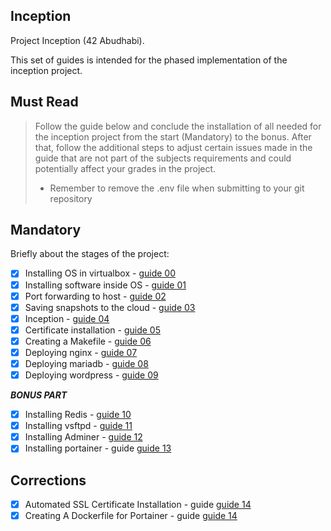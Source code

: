## Inception

Project Inception (42 Abudhabi).

This set of guides is intended for the phased implementation of the inception project.

## Must Read
> Follow the guide below and conclude the installation of all needed for the inception project
> from the start (Mandatory) to the bonus.
> After that, follow the additional steps to adjust certain issues made in the guide that 
> are not part of the subjects requirements and could potentially affect your grades in the project.
> * Remember to remove the .env file when submitting to your git repository

## Mandatory

Briefly about the stages of the project:

- [X] Installing OS in virtualbox - [guide 00](https://github-com.translate.goog/codesshaman/inception/blob/main/00_INSTALL_SYSTEM.md?_x_tr_sl=auto&_x_tr_tl=en&_x_tr_hl=en&_x_tr_pto=wapp "Installing OS in virtualbox")
- [X] Installing software inside OS - [guide 01](https://github-com.translate.goog/codesshaman/inception/blob/main/01_INSTALL_SOFT.md?_x_tr_sl=auto&_x_tr_tl=en&_x_tr_hl=en&_x_tr_pto=wapp "Installing software inside OS")
- [X] Port forwarding to host - [guide 02](https://github-com.translate.goog/codesshaman/inception/blob/main/02_PORTS_FORWARDING.md?_x_tr_sl=auto&_x_tr_tl=en&_x_tr_hl=en&_x_tr_pto=wapp "Port forwarding to host")
- [X] Saving snapshots to the cloud - [guide 03](https://github-com.translate.goog/codesshaman/inception/blob/main/03_CLOUD_STORAGE.md?_x_tr_sl=auto&_x_tr_tl=en&_x_tr_hl=en&_x_tr_pto=wapp "Saving snapshots to the cloud")
- [X] Inception - [guide 04](https://github-com.translate.goog/codesshaman/inception/blob/main/04_FIRST_SETTINGS.md?_x_tr_sl=auto&_x_tr_tl=en&_x_tr_hl=en&_x_tr_pto=wapp "Inception")
- [X] Certificate installation - [guide 05](https://github-com.translate.goog/codesshaman/inception/blob/main/05_INSTALL_CERTIFICATE.md?_x_tr_sl=auto&_x_tr_tl=en&_x_tr_hl=en&_x_tr_pto=wapp "Certificate installation")
- [X] Creating a Makefile - [guide 06](https://github-com.translate.goog/codesshaman/inception/blob/main/06_MAKEFILE_CREATION.md?_x_tr_sl=auto&_x_tr_tl=en&_x_tr_hl=en&_x_tr_pto=wapp "Creating a Makefile")
- [X] Deploying nginx - [guide 07](https://github-com.translate.goog/codesshaman/inception/blob/main/07_DOCKER_NGINX.md?_x_tr_sl=auto&_x_tr_tl=en&_x_tr_hl=en&_x_tr_pto=wapp "Deploying nginx")
- [X] Deploying mariadb - [guide 08](https://github-com.translate.goog/codesshaman/inception/blob/main/08_DOCKER_MARIADB.md?_x_tr_sl=auto&_x_tr_tl=en&_x_tr_hl=en&_x_tr_pto=wapp "Deploying mariadb")
- [X] Deploying wordpress - [guide 09](https://github-com.translate.goog/codesshaman/inception/blob/main/09_DOCKER_WORDPRESS.md?_x_tr_sl=auto&_x_tr_tl=en&_x_tr_hl=en&_x_tr_pto=wapp "Deploying wordpress")

***BONUS PART***

- [X] Installing Redis - [guide 10](https://github-com.translate.goog/codesshaman/inception/blob/main/10_WORDPRESS_REDIS.md?_x_tr_sl=auto&_x_tr_tl=en&_x_tr_hl=en&_x_tr_pto=wapp "Installing Redis")
- [X] Installing vsftpd - [guide 11](https://github-com.translate.goog/codesshaman/inception/blob/main/11_VSFTPD_SERVER.md?_x_tr_sl=auto&_x_tr_tl=en&_x_tr_hl=en&_x_tr_pto=wapp "Installing vsftpd")
- [X] Installing Adminer - [guide 12](https://github-com.translate.goog/codesshaman/inception/blob/main/12_INSTALL_ADMINER.md?_x_tr_sl=auto&_x_tr_tl=en&_x_tr_hl=en&_x_tr_pto=wapp "Installing Adminler")
- [X] Installing portainer - guide [guide 13](https://github-com.translate.goog/codesshaman/inception/blob/main/13_PORTAINER_INSTALL.md?_x_tr_sl=auto&_x_tr_tl=en&_x_tr_hl=en&_x_tr_pto=wapp "Installing portainer")

## Corrections

- [X] Automated SSL Certificate Installation - guide [guide 14](https://github.com/ChineduGboof/Inception/blob/main/Readme/Fixing_Certificates.md "Automated SSL Certificate Installation")
- [X] Creating A Dockerfile for Portainer - guide [guide 14](https://github.com/ChineduGboof/Inception/blob/main/Readme/Fixing_Portainer.md "Creating A Dockerfile for Portainer")